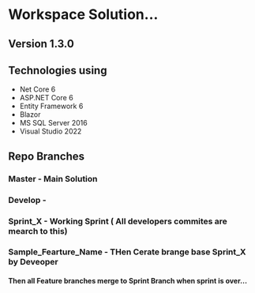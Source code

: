 # Workspace Solution...

## Version 1.3.0

## Technologies using

* Net Core 6
* ASP.NET Core 6
* Entity Framework 6
* Blazor
* MS SQL Server 2016
* Visual Studio 2022



## Repo Branches

### Master - Main Solution

### Develop - 

### Sprint_X - Working Sprint ( All developers commites are mearch to this)

### Sample_Fearture_Name - THen Cerate brange base Sprint_X by Deveoper

#### Then all Feature branches merge to Sprint Branch when sprint is over...

>>>>>>>
>>>>>>>

